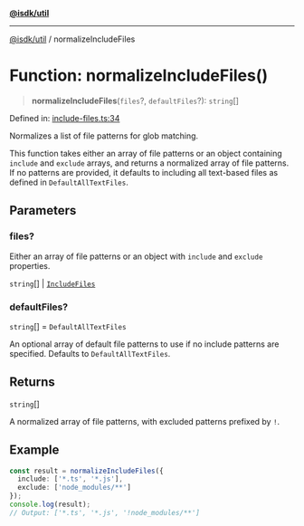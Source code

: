 [**@isdk/util**](../README.md)

***

[@isdk/util](../globals.md) / normalizeIncludeFiles

# Function: normalizeIncludeFiles()

> **normalizeIncludeFiles**(`files`?, `defaultFiles`?): `string`[]

Defined in: [include-files.ts:34](https://github.com/isdk/util.js/blob/d57e048e4f751b04d987b4327c0ccab1379da1c3/src/include-files.ts#L34)

Normalizes a list of file patterns for glob matching.

This function takes either an array of file patterns or an object containing `include` and `exclude` arrays,
and returns a normalized array of file patterns. If no patterns are provided, it defaults to including
all text-based files as defined in `DefaultAllTextFiles`.

## Parameters

### files?

Either an array of file patterns or an object with `include` and `exclude` properties.

`string`[] | [`IncludeFiles`](../interfaces/IncludeFiles.md)

### defaultFiles?

`string`[] = `DefaultAllTextFiles`

An optional array of default file patterns to use if no include patterns are specified.
                      Defaults to `DefaultAllTextFiles`.

## Returns

`string`[]

A normalized array of file patterns, with excluded patterns prefixed by `!`.

## Example

```typescript
const result = normalizeIncludeFiles({
  include: ['*.ts', '*.js'],
  exclude: ['node_modules/**']
});
console.log(result);
// Output: ['*.ts', '*.js', '!node_modules/**']
```
